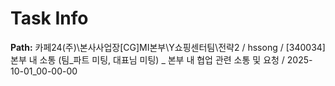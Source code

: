 # Task Info

**Path:** 카페24(주)\본사사업장\[CG]MI본부\Y쇼핑센터팀\전략2 / hssong / [340034] 본부 내 소통 (팀_파트 미팅, 대표님 미팅) _ 본부 내 협업 관련 소통 및 요청 / 2025-10-01_00-00-00

